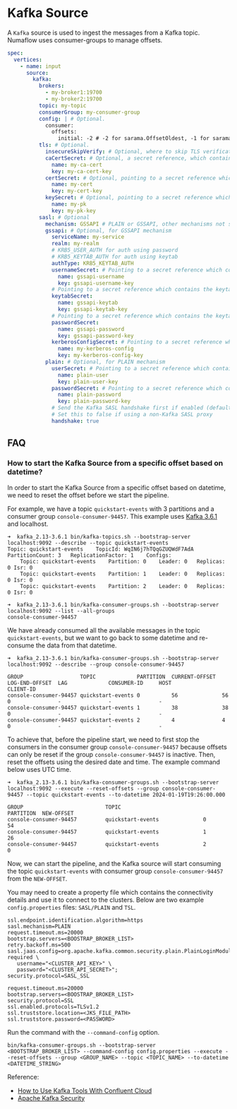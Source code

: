 # Kafka Source

A `Kafka` source is used to ingest the messages from a Kafka topic. Numaflow uses consumer-groups to manage offsets.

```yaml
spec:
  vertices:
    - name: input
      source:
        kafka:
          brokers:
            - my-broker1:19700
            - my-broker2:19700
          topic: my-topic
          consumerGroup: my-consumer-group
          config: | # Optional.
            consumer:
              offsets:
                initial: -2 # -2 for sarama.OffsetOldest, -1 for sarama.OffsetNewest. Default to sarama.OffsetNewest.
          tls: # Optional.
            insecureSkipVerify: # Optional, where to skip TLS verification. Default to false.
            caCertSecret: # Optional, a secret reference, which contains the CA Cert.
              name: my-ca-cert
              key: my-ca-cert-key
            certSecret: # Optional, pointing to a secret reference which contains the Cert.
              name: my-cert
              key: my-cert-key
            keySecret: # Optional, pointing to a secret reference which contains the Private Key.
              name: my-pk
              key: my-pk-key
          sasl: # Optional
            mechanism: GSSAPI # PLAIN or GSSAPI, other mechanisms not supported
            gssapi: # Optional, for GSSAPI mechanism
              serviceName: my-service
              realm: my-realm
              # KRB5_USER_AUTH for auth using password
              # KRB5_KEYTAB_AUTH for auth using keytab
              authType: KRB5_KEYTAB_AUTH 
              usernameSecret: # Pointing to a secret reference which contains the username
                name: gssapi-username
                key: gssapi-username-key
              # Pointing to a secret reference which contains the keytab (authType: KRB5_KEYTAB_AUTH)
              keytabSecret: 
                name: gssapi-keytab
                key: gssapi-keytab-key
              # Pointing to a secret reference which contains the keytab (authType: KRB5_USER_AUTH)
              passwordSecret: 
                name: gssapi-password
                key: gssapi-password-key
              kerberosConfigSecret: # Pointing to a secret reference which contains the kerberos config
                name: my-kerberos-config
                key: my-kerberos-config-key
            plain: # Optional, for PLAIN mechanism
              userSecret: # Pointing to a secret reference which contains the user
                name: plain-user
                key: plain-user-key
              passwordSecret: # Pointing to a secret reference which contains the password
                name: plain-password
                key: plain-password-key
              # Send the Kafka SASL handshake first if enabled (defaults to true)
              # Set this to false if using a non-Kafka SASL proxy
              handshake: true 
```

## FAQ
### How to start the Kafka Source from a specific offset based on datetime?
In order to start the Kafka Source from a specific offset based on datetime, we need to reset the offset before we start the pipeline.

For example, we have a topic `quickstart-events` with 3 partitions and a consumer group `console-consumer-94457`. This example uses [Kafka 3.6.1](https://downloads.apache.org/kafka/3.6.1/RELEASE_NOTES.html) and localhost.
```shell
➜  kafka_2.13-3.6.1 bin/kafka-topics.sh --bootstrap-server localhost:9092 --describe --topic quickstart-events            
Topic: quickstart-events	TopicId: WqIN6j7hTQqGZUQWdF7AdA	PartitionCount: 3	ReplicationFactor: 1	Configs: 
	Topic: quickstart-events	Partition: 0	Leader: 0	Replicas: 0	Isr: 0
	Topic: quickstart-events	Partition: 1	Leader: 0	Replicas: 0	Isr: 0
	Topic: quickstart-events	Partition: 2	Leader: 0	Replicas: 0	Isr: 0
```
```shell
➜  kafka_2.13-3.6.1 bin/kafka-consumer-groups.sh --bootstrap-server localhost:9092 --list --all-groups                                                                                                     
console-consumer-94457
```
We have already consumed all the available messages in the topic `quickstart-events`, but we want to go back to some datetime and re-consume the data from that datetime.
```shell
➜  kafka_2.13-3.6.1 bin/kafka-consumer-groups.sh --bootstrap-server localhost:9092 --describe --group console-consumer-94457                          

GROUP                  TOPIC             PARTITION  CURRENT-OFFSET  LOG-END-OFFSET  LAG             CONSUMER-ID     HOST            CLIENT-ID
console-consumer-94457 quickstart-events 0          56              56              0               -               -               -
console-consumer-94457 quickstart-events 1          38              38              0               -               -               -
console-consumer-94457 quickstart-events 2          4               4               0               -               -               -
```
To achieve that, before the pipeline start, we need to first stop the consumers in the consumer group `console-consumer-94457` because offsets can only be reset if the group `console-consumer-94457` is inactive. Then, reset the offsets using the desired date and time. The example command below uses UTC time.
```shell
➜  kafka_2.13-3.6.1 bin/kafka-consumer-groups.sh --bootstrap-server localhost:9092 --execute --reset-offsets --group console-consumer-94457 --topic quickstart-events --to-datetime 2024-01-19T19:26:00.000

GROUP                          TOPIC                          PARTITION  NEW-OFFSET     
console-consumer-94457         quickstart-events              0          54             
console-consumer-94457         quickstart-events              1          26             
console-consumer-94457         quickstart-events              2          0 
```
Now, we can start the pipeline, and the Kafka source will start consuming the topic `quickstart-events` with consumer group `console-consumer-94457` from the `NEW-OFFSET`.

You may need to create a property file which contains the connectivity details and use it to connect to the clusters. Below are two example `config.properties` files: `SASL/PLAIN` and `TSL`.
```text
ssl.endpoint.identification.algorithm=https
sasl.mechanism=PLAIN
request.timeout.ms=20000
bootstrap.servers=<BOOSTRAP_BROKER_LIST>
retry.backoff.ms=500
sasl.jaas.config=org.apache.kafka.common.security.plain.PlainLoginModule required \
   username="<CLUSTER_API_KEY>" \
   password="<CLUSTER_API_SECRET>";
security.protocol=SASL_SSL
```
```text
request.timeout.ms=20000
bootstrap.servers=<BOOSTRAP_BROKER_LIST>
security.protocol=SSL
ssl.enabled.protocols=TLSv1.2
ssl.truststore.location=<JKS_FILE_PATH>
ssl.truststore.password=<PASSWORD>
```
Run the command with the `--command-config` option.
```shell
bin/kafka-consumer-groups.sh --bootstrap-server <BOOTSTRAP_BROKER_LIST> --command-config config.properties --execute --reset-offsets --group <GROUP_NAME> --topic <TOPIC_NAME> --to-datetime <DATETIME_STRING>
```

Reference:
- [How to Use Kafka Tools With Confluent Cloud](https://docs.confluent.io/kafka/operations-tools/use-kafka-tools-ccloud.html#create-a-configuration-file)
- [Apache Kafka Security](https://kafka.apache.org/documentation/#security)